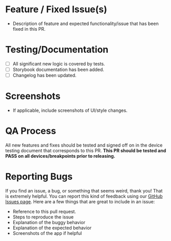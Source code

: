 # Feature / Fixed Issue(s)
- Description of feature and expected functionality/issue that has been fixed in this PR.

# Testing/Documentation
- [ ] All significant new logic is covered by tests.
- [ ] Storybook documentation has been added.
- [ ] Changelog has been updated.

# Screenshots
- If applicable, include screenshots of UI/style changes.

# QA Process
All new features and fixes should be tested and signed off on in the device testing document that corresponds to this PR. **This PR should be tested and PASS on all devices/breakpoints prior to releasing.**

# Reporting Bugs
If you find an issue, a bug, or something that seems weird, thank you! That is extremely helpful. You can report this kind of feedback using our [GitHub Issues page](https://github.com/NewSpring/Rock-Native/issues). Here are a few things that are great to include in an issue:

- Reference to this pull request.
- Steps to reproduce the issue
- Explanation of the buggy behavior
- Explanation of the expected behavior
- Screenshots of the app if helpful
